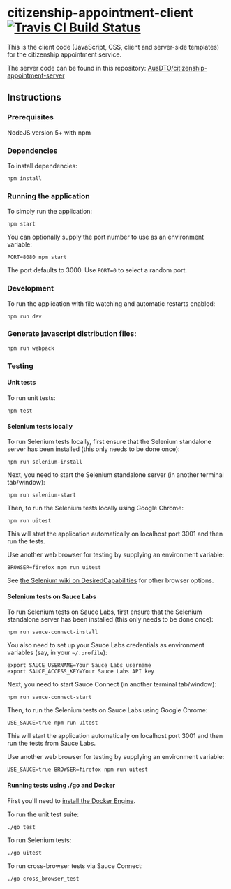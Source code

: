 # citizenship-appointment-client [![Travis CI Build Status](https://travis-ci.org/AusDTO/citizenship-appointment-client.svg?branch=master)](https://travis-ci.org/AusDTO/citizenship-appointment-client)

This is the client code (JavaScript, CSS, client and server-side templates) for the citizenship appointment service.

The server code can be found in this repository: [AusDTO/citizenship-appointment-server](https://github.com/AusDTO/citizenship-appointment-server)

## Instructions

### Prerequisites

NodeJS version 5+ with npm

### Dependencies

To install dependencies:

    npm install

### Running the application

To simply run the application:

    npm start

You can optionally supply the port number to use as an environment variable:

    PORT=8080 npm start

The port defaults to 3000. Use `PORT=0` to select a random port.

### Development

To run the application with file watching and automatic restarts enabled:

    npm run dev

### Generate javascript distribution files:

    npm run webpack

    
### Testing

#### Unit tests

To run unit tests:

    npm test

#### Selenium tests locally

To run Selenium tests locally, first ensure that the Selenium standalone server has been installed (this only needs to be done once):

    npm run selenium-install

Next, you need to start the Selenium standalone server (in another terminal tab/window):

    npm run selenium-start

Then, to run the Selenium tests locally using Google Chrome:

    npm run uitest

This will start the application automatically on localhost port 3001 and then run the tests.

Use another web browser for testing by supplying an environment variable:

    BROWSER=firefox npm run uitest

See [the Selenium wiki on DesiredCapabilities](https://github.com/SeleniumHQ/selenium/wiki/DesiredCapabilities) for other browser options.

#### Selenium tests on Sauce Labs

To run Selenium tests on Sauce Labs, first ensure that the Selenium standalone server has been installed (this only needs to be done once):

    npm run sauce-connect-install

You also need to set up your Sauce Labs credentials as environment variables (say, in your `~/.profile`):

    export SAUCE_USERNAME=Your Sauce Labs username
    export SAUCE_ACCESS_KEY=Your Sauce Labs API key

Next, you need to start Sauce Connect (in another terminal tab/window):

    npm run sauce-connect-start

Then, to run the Selenium tests on Sauce Labs using Google Chrome:

    USE_SAUCE=true npm run uitest

This will start the application automatically on localhost port 3001 and then run the tests from Sauce Labs.

Use another web browser for testing by supplying an environment variable:

    USE_SAUCE=true BROWSER=firefox npm run uitest

#### Running tests using ./go and Docker

First you'll need to [install the Docker Engine](https://docs.docker.com/engine/installation/).

To run the unit test suite:

    ./go test

To run Selenium tests:

    ./go uitest

To run cross-browser tests via Sauce Connect:

    ./go cross_browser_test


